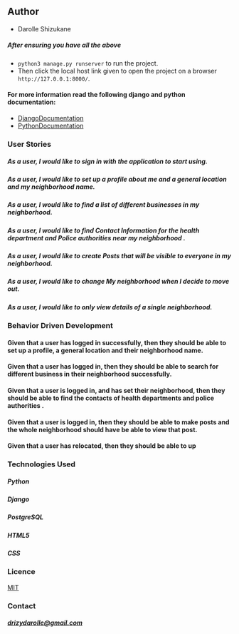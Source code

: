 ## Author
* Darolle Shizukane
##### After ensuring you have all the above
  - ```python3 manage.py runserver``` to run the project.
  - Then click the local host link given to open the project on a browser ```http://127.0.0.1:8000/```.


#### For more information read the following django and python documentation:
  - [DjangoDocumentation](https://docs.djangoproject.com/en/1.11/intro/install/)
  - [PythonDocumentation](https://www.python.org/doc/)


### User Stories
##### As a user, I would like to sign in with the application to start using.
##### As a user, I would like to set up a profile about me and a general location and my neighborhood name.
##### As a user, I would like to find a list of different businesses in my neighborhood.
##### As a user, I would like to find Contact Information for the health department and Police authorities near my neighborhood .
##### As a user, I would like to create Posts that will be visible to everyone in my neighborhood.
##### As a user, I would like to change My neighborhood when I decide to move out.
##### As a user, I would like to only view details of a single neighborhood.

### Behavior Driven Development
#### Given that a user has logged  in successfully, then they should be able to set up a profile, a general location and their neighborhood name.
#### Given that a user has logged in, then they should be able to search for different business in their neighborhood successfully.
#### Given that a user is logged in, and has set their neighborhood, then they should be able to find the contacts of health departments and police authorities .
#### Given that a user is logged in, then they should be able to make posts and the whole neighborhood should have be able to view that post.
#### Given that a user has relocated, then they should be able to up


### Technologies Used
##### Python
##### Django
##### PostgreSQL
##### HTML5
##### CSS


### Licence
[MIT](LICENSE)


### Contact
##### drizydarolle@gmail.com